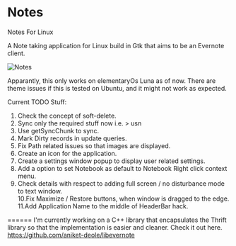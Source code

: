 Notes
=======

Notes For Linux

A Note taking application for Linux build in Gtk that aims to be an Evernote client.

<img src="http://goo.gl/dfu6lT" title="Notes" alt="Notes" />

Apparantly, this only works on elementaryOs Luna as of now. 
There are theme issues if this is tested on Ubuntu, and it might not work as expected.

Current TODO Stuff: <br>
1. Check the concept of soft-delete.<br>
2. Sync only the required stuff now i.e. > usn<br>
3. Use getSyncChunk to sync.<br>
4. Mark Dirty records in update queries.<br>
5. Fix Path related issues so that images are displayed.<br>
6. Create an icon for the application.<br>
7. Create a settings window popup to display user related settings.<br>
8. Add a option to set Notebook as default to Notebook Right click context menu.<br>
9. Check details with respect to adding full screen / no disturbance mode to text window.<br>
10.Fix Maximize / Restore buttons, when window is dragged to the edge.<br>
11.Add Application Name to the middle of HeaderBar hack.<br>

======
I'm currently working on a C++ library that encapsulates the Thrift library so that the implementation is easier and cleaner. Check it out here. https://github.com/aniket-deole/libevernote

